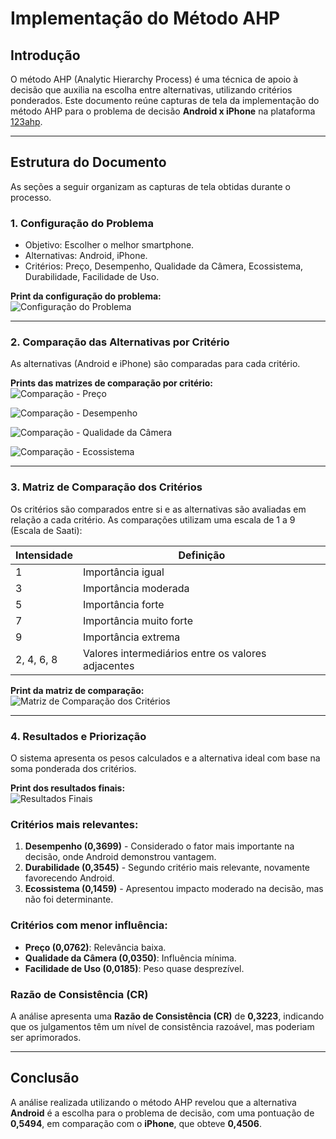 # Implementação do Método AHP

## Introdução
O método AHP (Analytic Hierarchy Process) é uma técnica de apoio à decisão que auxilia na escolha entre alternativas, utilizando critérios ponderados. Este documento reúne capturas de tela da implementação do método AHP para o problema de decisão **Android x iPhone** na plataforma [123ahp](http://www.123ahp.com/Izracun.aspx).

---

## Estrutura do Documento
As seções a seguir organizam as capturas de tela obtidas durante o processo.

### 1. Configuração do Problema
- Objetivo: Escolher o melhor smartphone.
- Alternativas: Android, iPhone.
- Critérios: Preço, Desempenho, Qualidade da Câmera, Ecossistema, Durabilidade, Facilidade de Uso.

**Print da configuração do problema:**  
![Configuração do Problema](unidade_2/imagens/config.jpg)

---

### 2. Comparação das Alternativas por Critério
As alternativas (Android e iPhone) são comparadas para cada critério.  

**Prints das matrizes de comparação por critério:**   
  ![Comparação - Preço](unidade_2/imagens/comp_preco.jpg)  

  ![Comparação - Desempenho](unidade_2/imagens/comp_desempenho.jpg)  

  ![Comparação - Qualidade da Câmera](unidade_2/imagens/comp_camera.jpg)  

  ![Comparação - Ecossistema](unidade_2/imagens/comp_ecossistema.jpg)  

---

### 3. Matriz de Comparação dos Critérios

Os critérios são comparados entre si e as alternativas são avaliadas em relação a cada critério. As comparações utilizam uma escala de 1 a 9 (Escala de Saati):

| Intensidade | Definição                                          |
|-------------|----------------------------------------------------|
| 1           | Importância igual                                  |
| 3           | Importância moderada                               |
| 5           | Importância forte                                  |
| 7           | Importância muito forte                            |
| 9           | Importância extrema                                |
| 2, 4, 6, 8  | Valores intermediários entre os valores adjacentes |

**Print da matriz de comparação:**  
![Matriz de Comparação dos Critérios](unidade_2/imagens/matriz.jpg)

---

### 4. Resultados e Priorização
O sistema apresenta os pesos calculados e a alternativa ideal com base na soma ponderada dos critérios.  

**Print dos resultados finais:**  
![Resultados Finais](unidade_2/imagens/result.jpg)

### Critérios mais relevantes:
1. **Desempenho (0,3699)** - Considerado o fator mais importante na decisão, onde Android demonstrou vantagem.
2. **Durabilidade (0,3545)** - Segundo critério mais relevante, novamente favorecendo Android.
3. **Ecossistema (0,1459)** - Apresentou impacto moderado na decisão, mas não foi determinante.

### Critérios com menor influência:
- **Preço (0,0762)**: Relevância baixa.
- **Qualidade da Câmera (0,0350)**: Influência mínima.
- **Facilidade de Uso (0,0185)**: Peso quase desprezível.

### Razão de Consistência (CR)
A análise apresenta uma **Razão de Consistência (CR)** de **0,3223**, indicando que os julgamentos têm um nível de consistência razoável, mas poderiam ser aprimorados.

---

## Conclusão

A análise realizada utilizando o método AHP revelou que a alternativa **Android** é a escolha para o problema de decisão, com uma pontuação de **0,5494**, em comparação com o **iPhone**, que obteve **0,4506**.



